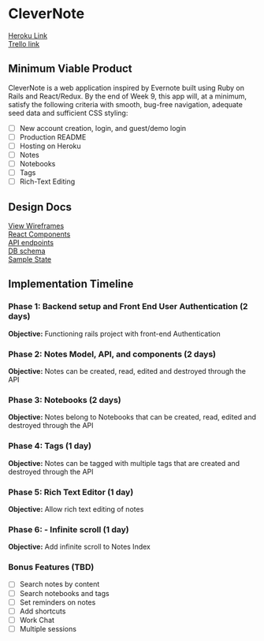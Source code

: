 # CleverNote #

<a href="https://guarded-fjord-61038.herokuapp.com/">Heroku Link</a>
<br />
<a href="https://trello.com/b/KlfGkxLX/clevernote">Trello link</a>

## Minimum Viable Product ##

<p>CleverNote is a web application inspired by Evernote built using Ruby on Rails and React/Redux. By the end of Week 9, this app will, at a minimum, satisfy the following criteria with smooth, bug-free navigation, adequate seed data and sufficient CSS styling:</p>

- [ ] New account creation, login, and guest/demo login
- [ ] Production README
- [ ] Hosting on Heroku
- [ ] Notes
- [ ] Notebooks
- [ ] Tags
- [ ] Rich-Text Editing

## Design Docs ##

[View Wireframes](https://github.com/achen118/full-stack-project/tree/master/docs/wireframes)
<br />
[React Components](https://github.com/achen118/full-stack-project/blob/master/docs/component-hierarchy.md)
<br />
[API endpoints](https://github.com/achen118/full-stack-project/blob/master/docs/api-endpoints.md)
<br />
[DB schema](https://github.com/achen118/full-stack-project/blob/master/docs/schema.md)
<br />
[Sample State](https://github.com/achen118/full-stack-project/blob/master/docs/sample-state.md)

## Implementation Timeline ##

### Phase 1: Backend setup and Front End User Authentication (2 days) ###

**Objective:** Functioning rails project with front-end Authentication

### Phase 2: Notes Model, API, and components (2 days) ###

**Objective:** Notes can be created, read, edited and destroyed through the API

### Phase 3: Notebooks (2 days) ###

**Objective:** Notes belong to Notebooks that can be created, read, edited and destroyed through the API

### Phase 4: Tags (1 day) ###

**Objective:** Notes can be tagged with multiple tags that are created and destroyed through the API

### Phase 5: Rich Text Editor (1 day) ###

**Objective:** Allow rich text editing of notes

### Phase 6: - Infinite scroll (1 day) ###

**Objective:** Add infinite scroll to Notes Index

### Bonus Features (TBD) ###

- [ ] Search notes by content
- [ ] Search notebooks and tags
- [ ] Set reminders on notes
- [ ] Add shortcuts
- [ ] Work Chat
- [ ] Multiple sessions
